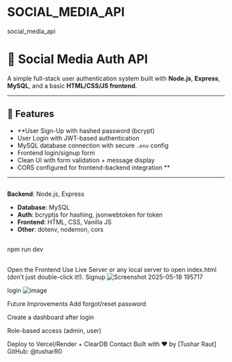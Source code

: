 # SOCIAL_MEDIA_API
social_media_api
# 🔐 Social Media Auth API

A simple full-stack user authentication system built with **Node.js**, **Express**, **MySQL**, and a basic **HTML/CSS/JS frontend**.

---

## 🚀 Features

- **User Sign-Up with hashed password (bcrypt)
- User Login with JWT-based authentication
- MySQL database connection with secure `.env` config
- Frontend login/signup form
- Clean UI with form validation + message display
- CORS configured for frontend-backend integration
**
---
## 
**Backend**: Node.js, Express
- **Database**: MySQL
- **Auth**: bcryptjs for hashing, jsonwebtoken for token
- **Frontend**: HTML, CSS, Vanilla JS
- **Other**: dotenv, nodemon, cors
##
npm run dev
##
Open the Frontend
Use Live Server or any local server to open index.html (don’t just double-click it!).
Signup
![Screenshot 2025-05-18 195717](https://github.com/user-attachments/assets/9fa4f3b6-4bb2-4917-a862-58ac61bf87ed)

login
![image](https://github.com/user-attachments/assets/cbdf78b8-8320-40c3-96db-e8d61bb47902)

Future Improvements
Add forgot/reset password

Create a dashboard after login

Role-based access (admin, user)

Deploy to Vercel/Render + ClearDB
 Contact
Built with ❤️ by [Tushar Raut]
GitHub: @tusharR0


